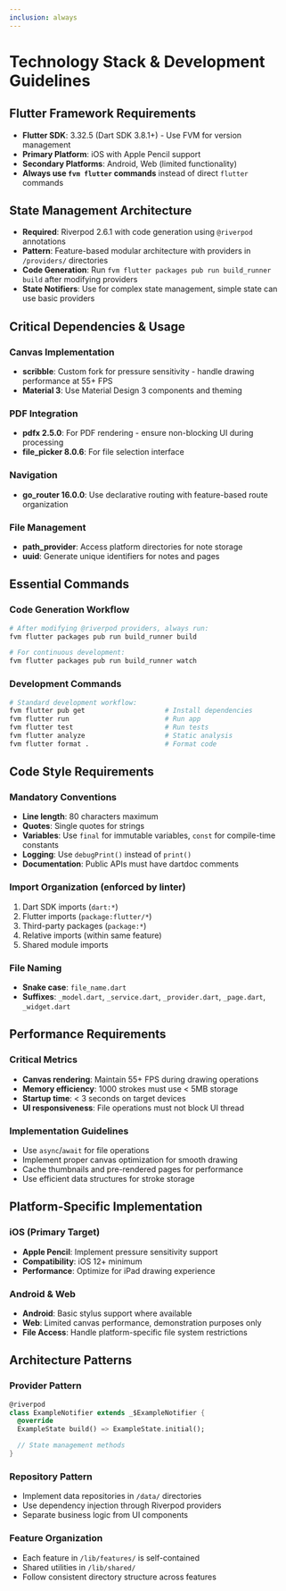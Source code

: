 ```yaml
---
inclusion: always
---
```


# Technology Stack & Development Guidelines

## Flutter Framework Requirements

- **Flutter SDK**: 3.32.5 (Dart SDK 3.8.1+) - Use FVM for version management
- **Primary Platform**: iOS with Apple Pencil support
- **Secondary Platforms**: Android, Web (limited functionality)
- **Always use `fvm flutter` commands** instead of direct `flutter` commands

## State Management Architecture

- **Required**: Riverpod 2.6.1 with code generation using `@riverpod` annotations
- **Pattern**: Feature-based modular architecture with providers in `/providers/` directories
- **Code Generation**: Run `fvm flutter packages pub run build_runner build` after modifying providers
- **State Notifiers**: Use for complex state management, simple state can use basic providers

## Critical Dependencies & Usage

### Canvas Implementation

- **scribble**: Custom fork for pressure sensitivity - handle drawing performance at 55+ FPS
- **Material 3**: Use Material Design 3 components and theming

### PDF Integration

- **pdfx 2.5.0**: For PDF rendering - ensure non-blocking UI during processing
- **file_picker 8.0.6**: For file selection interface

### Navigation

- **go_router 16.0.0**: Use declarative routing with feature-based route organization

### File Management

- **path_provider**: Access platform directories for note storage
- **uuid**: Generate unique identifiers for notes and pages

## Essential Commands

### Code Generation Workflow

```bash
# After modifying @riverpod providers, always run:
fvm flutter packages pub run build_runner build

# For continuous development:
fvm flutter packages pub run build_runner watch
```

### Development Commands

```bash
# Standard development workflow:
fvm flutter pub get                    # Install dependencies
fvm flutter run                        # Run app
fvm flutter test                       # Run tests
fvm flutter analyze                    # Static analysis
fvm flutter format .                   # Format code
```

## Code Style Requirements

### Mandatory Conventions

- **Line length**: 80 characters maximum
- **Quotes**: Single quotes for strings
- **Variables**: Use `final` for immutable variables, `const` for compile-time constants
- **Logging**: Use `debugPrint()` instead of `print()`
- **Documentation**: Public APIs must have dartdoc comments

### Import Organization (enforced by linter)

1. Dart SDK imports (`dart:*`)
2. Flutter imports (`package:flutter/*`)
3. Third-party packages (`package:*`)
4. Relative imports (within same feature)
5. Shared module imports

### File Naming

- **Snake case**: `file_name.dart`
- **Suffixes**: `_model.dart`, `_service.dart`, `_provider.dart`, `_page.dart`, `_widget.dart`

## Performance Requirements

### Critical Metrics

- **Canvas rendering**: Maintain 55+ FPS during drawing operations
- **Memory efficiency**: 1000 strokes must use < 5MB storage
- **Startup time**: < 3 seconds on target devices
- **UI responsiveness**: File operations must not block UI thread

### Implementation Guidelines

- Use `async`/`await` for file operations
- Implement proper canvas optimization for smooth drawing
- Cache thumbnails and pre-rendered pages for performance
- Use efficient data structures for stroke storage

## Platform-Specific Implementation

### iOS (Primary Target)

- **Apple Pencil**: Implement pressure sensitivity support
- **Compatibility**: iOS 12+ minimum
- **Performance**: Optimize for iPad drawing experience

### Android & Web

- **Android**: Basic stylus support where available
- **Web**: Limited canvas performance, demonstration purposes only
- **File Access**: Handle platform-specific file system restrictions

## Architecture Patterns

### Provider Pattern

```dart
@riverpod
class ExampleNotifier extends _$ExampleNotifier {
  @override
  ExampleState build() => ExampleState.initial();

  // State management methods
}
```

### Repository Pattern

- Implement data repositories in `/data/` directories
- Use dependency injection through Riverpod providers
- Separate business logic from UI components

### Feature Organization

- Each feature in `/lib/features/` is self-contained
- Shared utilities in `/lib/shared/`
- Follow consistent directory structure across features

